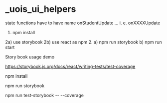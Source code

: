 # _uois_ui_helpers


state functions have to have name onStudentUpdate ... i. e. onXXXXUpdate

1. npm install

2a) use storybook
2b) use react as npm
2.
    a) npm run storybook
    b) npm run start




Story book usage demo

https://storybook.js.org/docs/react/writing-tests/test-coverage

npm install

npm run storybook

npm run test-storybook -- --coverage
